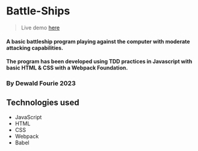 # Battle-Ships
> Live demo [here](https://dewaldfourie.github.io/Battle-Ships/)

#### A basic battleship program playing against the computer with moderate attacking capabilities.
#### The program has been developed using TDD practices in Javascript with basic HTML & CSS with a Webpack Foundation. 


### By Dewald Fourie 2023

## Technologies used 

* JavaScript
* HTML
* CSS
* Webpack
* Babel

